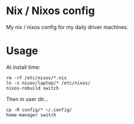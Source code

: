 # Nix / Nixos config

My nix / nixos config for my daily driver machines.

# Usage

At install time:

```
rm -rf /etc/nixos/*.nix
ln -s nixos/laptop/* /etc/nixos/
nixos-rebuild switch
```

Then in user dir...

```
cp -R config/* ~/.config/
home-manager switch
```

